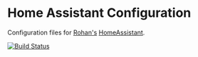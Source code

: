 # Home Assistant Configuration

Configuration files for [Rohan's](https://github.com/rohankapoorcom) [HomeAssistant](https://home-assistant.io).

[![Build Status](https://travis-ci.org/rohankapoorcom/homeassistant-config.svg?branch=master)](https://travis-ci.org/rohankapoorcom/homeassistant-config)
